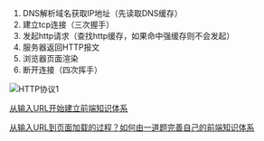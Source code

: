 1. DNS解析域名获取IP地址（先读取DNS缓存）
2. 建立tcp连接（三次握手）
3. 发起http请求（查找http缓存，如果命中强缓存则不会发起）
4. 服务器返回HTTP报文
5. 浏览器页面渲染
6. 断开连接（四次挥手）

![HTTP协议1](/Users/sundong/Downloads/HTTP协议1.png)

[从输入URL开始建立前端知识体系](https://juejin.cn/post/6935232082482298911)

[从输入URL到页面加载的过程？如何由一道题完善自己的前端知识体系](http://www.dailichun.com/2018/03/12/whenyouenteraurl.html)

